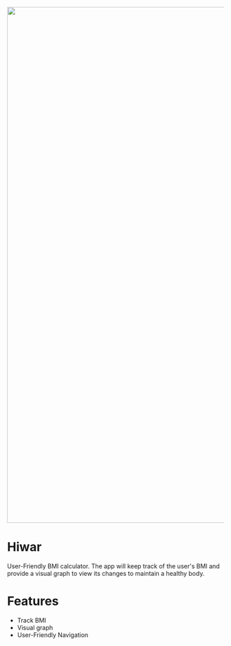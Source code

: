 <p align="center">
    <img width="1200" src="[https://github.com/RyamAlmalki/Befit/blob/master/befit_banner.png](https://github.com/RyamAlmalki/chat_app/blob/master/Hiwar_banner.png?raw=true)" alt="Material Bread logo">
</p>


<h1 align="left">Hiwar</h1>
<p>User-Friendly BMI calculator. The app will keep track of the user's BMI and provide a visual graph to view its changes to maintain a healthy body.</p>

<h1 align="left">Features</h1>
<ul>
  <li>Track BMI</li>
  <li>Visual graph</li>
  <li>User-Friendly Navigation</li>
</ul>

